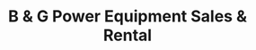---
title: "B & G Power Equipment Sales & Rental"
url: /pampa/b-and-g-power-equipment-sales-and-rental/
shop: storage rental
---